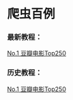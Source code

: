 # 爬虫百例

### 最新教程：
[No.1 豆瓣电影Top250](https://github.com/1314liuwei/python_spider/tree/master/1%E3%80%81%E8%B1%86%E7%93%A3%E7%94%B5%E5%BD%B1Top250)

### 历史教程：
[No.1 豆瓣电影Top250](https://github.com/1314liuwei/python_spider/tree/master/1%E3%80%81%E8%B1%86%E7%93%A3%E7%94%B5%E5%BD%B1Top250)